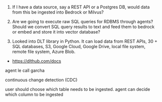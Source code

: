 1. If I have a data source,  say a REST API or a Postgres DB, would data from this be ingested into Bedrock or Milvus?

2. Are we going to execute raw SQL queries for RDBMS through agents? Should we convert SQL query results to text and feed them to bedrock or embed and store it into vector database?

3. Looked into DLT library in Python. It can load data from REST APIs, 30 + SQL databases, S3, Google Cloud, Google Drive, local file system, remote file system, Azure Blob.

- https://dlthub.com/docs


agent le call garcha

continuous change detection (CDC)

user should choose which table needs to be ingested. agent can decide which column to be ingested


